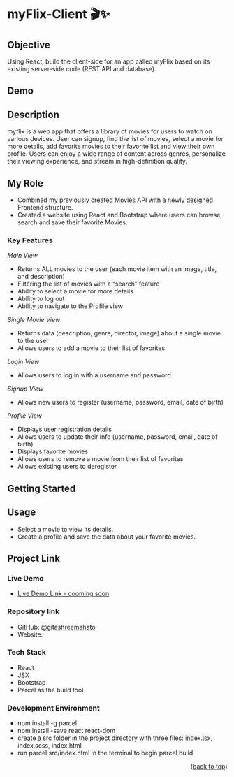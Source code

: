# myFlix-Client 🎬✨

## Objective

Using React, build the client-side for an app called myFlix based on its
existing server-side code (REST API and database).

## Demo

## Description

myflix is a web app that offers a library of movies for users to watch on various devices. User can signup, find the list of movies, select a movie for more details, add favorite movies to their favorite list and view their own profile. Users can enjoy a wide range of content across genres, personalize their viewing experience, and stream in high-definition quality.

## My Role

- Combined my previously created Movies API with a newly designed Frontend structure.
- Created a website using React and Bootstrap where users can browse, search and save their favorite  Movies.

### Key Features

_Main View_

- Returns ALL movies to the user (each movie item with an image, title, and description)
- Filtering the list of movies with a “search” feature
- Ability to select a movie for more details
- Ability to log out
- Ability to navigate to the Profile view

_Single Movie View_

- Returns data (description, genre, director, image) about a single movie to the user
- Allows users to add a movie to their list of favorites

_Login View_

- Allows users to log in with a username and password

_Signup View_

- Allows new users to register (username, password, email, date of birth)

_Profile View_

- Displays user registration details
- Allows users to update their info (username, password, email, date of birth)
- Displays favorite movies
- Allows users to remove a movie from their list of favorites
- Allows existing users to deregister

## Getting Started

## Usage

- Select a movie to view its details.
- Create a profile and save the data about your favorite movies.

## Project Link

### Live Demo <a name="live-demo"></a>

- [Live Demo Link - cooming soon](https://)

 ### Repository link

- GitHub: [@gitashreemahato](https://github.com/GitashreeMahato/myFlix-client)
- Website: 

### Tech Stack

- React
- JSX
- Bootstrap
- Parcel as the build tool

### Development Environment

- npm install -g parcel
- npm install -save react react-dom
- create a src folder in the project directory with three files: index.jsx, index.scss, index.html
- run parcel src/index.html in the terminal to begin parcel build


<p align="right">(<a href="#readme-top">back to top</a>)</p>